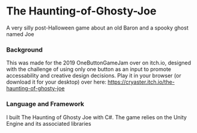 # The Haunting-of-Ghosty-Joe
A very silly post-Halloween game about an old Baron and a spooky ghost named Joe

### Background
This was made for the 2019 OneButtonGameJam over on itch.io, designed with the challenge of using only one button as an input to promote accessability and creative design decisions.
Play it in your browser (or download it for your desktop) over here: https://cryaster.itch.io/the-haunting-of-ghosty-joe

### Language and Framework
I built The Haunting of Ghosty Joe with C#. The game relies on the Unity Engine and its associated libraries
